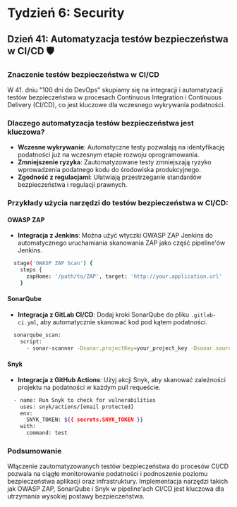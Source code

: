 # Tydzień 6: Security

## Dzień 41: Automatyzacja testów bezpieczeństwa w CI/CD 🛡️

### Znaczenie testów bezpieczeństwa w CI/CD
W 41. dniu "100 dni do DevOps" skupiamy się na integracji i automatyzacji testów bezpieczeństwa w procesach Continuous Integration i Continuous Delivery (CI/CD), co jest kluczowe dla wczesnego wykrywania podatności.

### Dlaczego automatyzacja testów bezpieczeństwa jest kluczowa?
- **Wczesne wykrywanie**: Automatyczne testy pozwalają na identyfikację podatności już na wczesnym etapie rozwoju oprogramowania.
- **Zmniejszenie ryzyka**: Zautomatyzowane testy zmniejszają ryzyko wprowadzenia podatnego kodu do środowiska produkcyjnego.
- **Zgodność z regulacjami**: Ułatwiają przestrzeganie standardów bezpieczeństwa i regulacji prawnych.

### Przykłady użycia narzędzi do testów bezpieczeństwa w CI/CD:

#### OWASP ZAP
- **Integracja z Jenkins**: Można użyć wtyczki OWASP ZAP Jenkins do automatycznego uruchamiania skanowania ZAP jako część pipeline'ów Jenkins.
```bash
  stage('OWASP ZAP Scan') {
    steps {
      zapHome: '/path/to/ZAP', target: 'http://your.application.url'
    }
  ```

#### SonarQube
- **Integracja z GitLab CI/CD**: Dodaj kroki SonarQube do pliku `.gitlab-ci.yml`, aby automatycznie skanować kod pod kątem podatności.
```bash
  sonarqube_scan:
    script:
      - sonar-scanner -Dsonar.projectKey=your_project_key -Dsonar.sources=.
  ```

#### Snyk
- **Integracja z GitHub Actions**: Użyj akcji Snyk, aby skanować zależności projektu na podatności w każdym pull requeście.
```bash
  - name: Run Snyk to check for vulnerabilities
    uses: snyk/actions/[email protected]
    env:
      SNYK_TOKEN: ${{ secrets.SNYK_TOKEN }}
    with:
      command: test
  ```

### Podsumowanie
Włączenie zautomatyzowanych testów bezpieczeństwa do procesów CI/CD pozwala na ciągłe monitorowanie podatności i podnoszenie poziomu bezpieczeństwa aplikacji oraz infrastruktury. Implementacja narzędzi takich jak OWASP ZAP, SonarQube i Snyk w pipeline'ach CI/CD jest kluczowa dla utrzymania wysokiej postawy bezpieczeństwa.